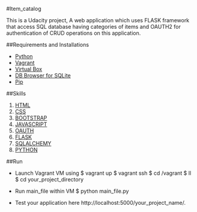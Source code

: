 #Item_catalog

This is a Udacity project, A web application which uses FLASK framework that access SQL database having categories of items and OAUTH2 for authentication of CRUD operations on this application.

##Requirements and Installations

* [Python](https://www.python.org/)
* [Vagrant](https://www.vagrantup.com/)
* [Virtual Box](https://www.virtualbox.org/)
* [DB Browser for SQLite](https://sqlitebrowser.org/)
* [Pip](https://www.w3schools.com/python/python_pip.asp)

##Skills

1. [HTML](https://www.w3schools.com/html/)
2. [CSS](https://www.w3schools.com/css/)
3. [BOOTSTRAP](https://www.w3schools.com/bootstrap/)
4. [JAVASCRIPT](https://www.w3schools.com/js/)
5. [OAUTH](https://stackoverflow.com/questions/4201431/what-exactly-is-oauth-open-authorization)
6. [FLASK](https://www.fullstackpython.com/flask.html)
7. [SQLALCHEMY](https://www.sqlalchemy.org/)
8. [PYTHON](https://www.w3schools.com/python/)

##Run

* Launch Vagrant VM using 
    $ vagrant up
    $ vagrant ssh
    $ cd /vagrant
    $ ll
    $ cd your_project_directory

* Run main_file within VM
    $ python main_file.py

* Test your application here http://localhost:5000/your_project_name/.
